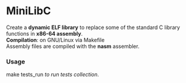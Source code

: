 # MiniLibC

Create a <strong>dynamic ELF library</strong> to replace some of the standard C library functions in <strong>x86-64 assembly</strong>.<br>
<strong>Compilation</strong>: on GNU/Linux via Makefile<br>
Assembly files are compiled with the <strong>nasm</strong> assembler.<br>

<h3>Usage</h3>
make tests_run <em>to run tests collection</em>.
